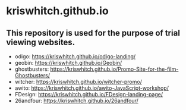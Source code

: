# kriswhitch.github.io
## This repository is used for the purpose of trial viewing websites.
- odigo: https://kriswhitch.github.io/odigo-landing/
- geobin: https://kriswhitch.github.io/Geobin/
- ghostbusters: https://kriswhitch.github.io/Promo-Site-for-the-film-Ghostbusters/
- witcher: https://kriswhitch.github.io/witcher-promo/
- awito: https://kriswhitch.github.io/awito-JavaScript-workshop/
- FDesign: https://kriswhitch.github.io/FDesign-landing-page/
- 26andfour: https://kriswhitch.github.io/26andfour/
